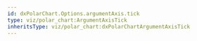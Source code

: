 ```yaml
---
id: dxPolarChart.Options.argumentAxis.tick
type: viz/polar_chart:ArgumentAxisTick
inheritsType: viz/polar_chart:dxPolarChartArgumentAxisTick
---
```

